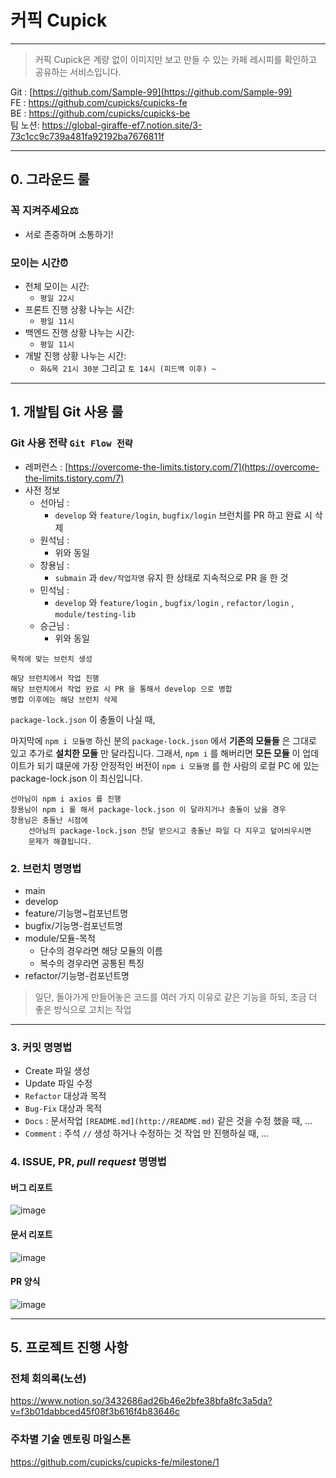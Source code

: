 # 커픽 Cupick
---
> 커픽 Cupick은 계량 없이 이미지만 보고 만들 수 있는 
카페 레시피를 확인하고 공유하는 서비스입니다.

Git : [https://github.com/Sample-99](https://github.com/Sample-99)  
FE : https://github.com/cupicks/cupicks-fe  
BE : https://github.com/cupicks/cupicks-be  
팀 노션: https://global-giraffe-ef7.notion.site/3-73c1cc9c739a481fa92192ba7676811f  

---

## 0. 그라운드 룰

### 꼭 지켜주세요⚖

- 서로 존중하며 소통하기!

### 모이는 시간⏰

- 전체 모이는 시간: 
	- `평일 22시`
- 프론트 진행 상황 나누는 시간:
	- `평일 11시`
- 백엔드 진행 상황 나누는 시간: 
	- `평일 11시`
- 개발 진행 상황 나누는 시간:
	- `화&목 21시 30분`  그리고 `토 14시 (피드백 이후) ~`
---

## 1. 개발팀 Git 사용 룰

### Git 사용 전략 `Git Flow 전략`
- 레퍼런스 : [https://overcome-the-limits.tistory.com/7](https://overcome-the-limits.tistory.com/7)
- 사전 정보
  - 선아님 :
    - `develop` 와 `feature/login`, `bugfix/login` 브런치를 PR 하고 완료 시 삭제  
  - 원석님 :
     - 위와 동일  
  - 창용님 : 
     - `submain` 과 `dev/작업자명` 유지 한 상태로 지속적으로 PR 을 한 것 
  - 민석님 :
     - `develop` 와 `feature/login` , `bugfix/login` , `refactor/login` , `module/testing-lib`  
  - 승근님 : 
     - 위와 동일  

```
목적에 맞는 브런치 생성

해당 브런치에서 작업 진행
해당 브런치에서 작업 완료 시 PR 을 통해서 develop 으로 병합
병합 이후에는 해당 브런치 삭제
```

`package-lock.json` 이 충돌이 나실 때,

마지막에 `npm i 모듈명` 하신 분의 `package-lock.json` 에서 **기존의 모듈들** 은 그대로 있고 추가로 **설치한 모듈** 만 달라집니다.
그래서, `npm i` 를 해버리면 **모든 모듈** 이 업데이트가 되기 떄문에 가장 안정적인 버전이 `npm i 모듈명` 를 한 사람의 로컬 PC 에 있는 package-lock.json 이 최신입니다.

```
선아님이 npm i axios 를 진행
창용님이 npm i 를 해서 package-lock.json 이 달라지거나 충돌이 났을 경우
창용님은 충돌난 시점에
	선아님의 package-lock.json 전달 받으시고 충돌난 파일 다 지우고 덮어씌우시면
	문제가 해결됩니다.
```

### 2. 브런치 명명법
- main
- develop
- feature/기능명~컴포넌트명
- bugfix/기능명-컴포넌트명
- module/모듈-목적
    - 단수의 경우라면 해당 모듈의 이름
    - 복수의 경우라면 공통된 특징
- refactor/기능명-컴포넌트명
> 일단, 돌아가게 만들어놓은 코드를 여러 가지 이유로 같은 기능을 하되, 조금 더 좋은 방식으로 고치는 작업
>

---

### 3. 커밋 명명법

- Create 파일 생성
- Update 파일 수정
- `Refactor` 대상과 목적
- `Bug-Fix` 대상과 목적
- `Docs` : 문서작업 `[README.md](http://README.md)` 같은 것을 수정 했을 때, …
- `Comment` : 주석 `//` 생성 하거나 수정하는 것 작업 만 진행하실 때, …

### 4. ISSUE, PR, *pull request* 명명법

#### 버그 리포트
![image](https://user-images.githubusercontent.com/94776135/188368100-c205657b-aa3e-4ede-8af1-64bef52a5020.png)

#### 문서 리포트
![image](https://user-images.githubusercontent.com/94776135/188368338-659679f3-7831-4358-8721-d4c6323b56cc.png)

#### PR 양식  
![image](https://user-images.githubusercontent.com/94776135/188368212-bec93eb4-67f9-422d-8d82-2b383396094d.png)

---
## 5. 프로젝트 진행 사항

### 전체 회의록(노션) 
https://www.notion.so/3432686ad26b46e2bfe38bfa8fc3a5da?v=f3b01dabbced45f08f3b616f4b83646c

### 주차별 기술 멘토링 마일스톤
https://github.com/cupicks/cupicks-fe/milestone/1